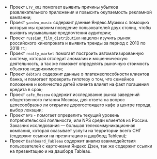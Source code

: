 * Проект `LTV_ROI` помогает выявить причины убытков развлекательного приложения и повысить окупаемость рекламной кампании;
* Проект `yandex_music` содержит данные Яндекс.Музыки с помощью которых мы сравним поведение пользователей двух столиц, чтобы выявить музыкальные предпочтения аудитории;
* Проект `russian_film_distribution` нацелен изучить рынок российского кинопроката и выявить тренды за период с 2010 по 2018 гг.;
* Проект `realty_market` помогает построить автоматизированную систему, которая отследит аномалии и мошенническую деятельность, а так же поможет определять рыночную стоимость объектов недвижимости;
* Проект `debtors` содержит данные о платежеспособности клиентов банка, и помогает проверить гипотезу о том, что семейное положение и количество детей клиента влияет на факт погашения кредита в срок;
* Проект `cafe_Moscow` содержит исследование рынка заведений общественного питания Москвы, для ответа на вопрос целесообразно ли открытие дорогостоящего кафе в центре города, выбор локации;
* Проект `NPS` - помогает определить текущий уровень потребительской лояльности, или NPS среди клиентов из России. Заказчик исследования — большая телекоммуникационная компания, которая оказывает услуги на территории всего СНГ (содержит ссылки на презинтацию и дашборд Tableau);
* Проект `Dashboard_Tableau` содержит анализ взаимодействия пользователей с карточками Яндекс Дзен, так же содержит ссылки на презентацию и на дашборд Tableau.
